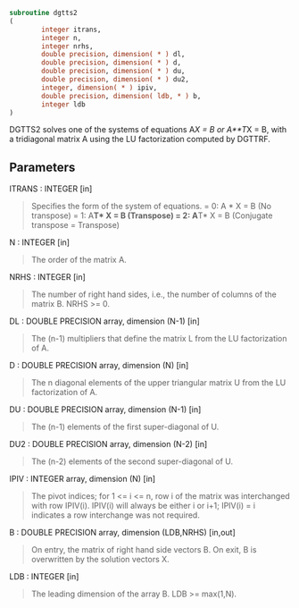 ```fortran
subroutine dgtts2
(
        integer itrans,
        integer n,
        integer nrhs,
        double precision, dimension( * ) dl,
        double precision, dimension( * ) d,
        double precision, dimension( * ) du,
        double precision, dimension( * ) du2,
        integer, dimension( * ) ipiv,
        double precision, dimension( ldb, * ) b,
        integer ldb
)
```

DGTTS2 solves one of the systems of equations
A*X = B  or  A**T*X = B,
with a tridiagonal matrix A using the LU factorization computed
by DGTTRF.

## Parameters
ITRANS : INTEGER [in]
> Specifies the form of the system of equations.
> = 0:  A * X = B  (No transpose)
> = 1:  A**T* X = B  (Transpose)
> = 2:  A**T* X = B  (Conjugate transpose = Transpose)

N : INTEGER [in]
> The order of the matrix A.

NRHS : INTEGER [in]
> The number of right hand sides, i.e., the number of columns
> of the matrix B.  NRHS >= 0.

DL : DOUBLE PRECISION array, dimension (N-1) [in]
> The (n-1) multipliers that define the matrix L from the
> LU factorization of A.

D : DOUBLE PRECISION array, dimension (N) [in]
> The n diagonal elements of the upper triangular matrix U from
> the LU factorization of A.

DU : DOUBLE PRECISION array, dimension (N-1) [in]
> The (n-1) elements of the first super-diagonal of U.

DU2 : DOUBLE PRECISION array, dimension (N-2) [in]
> The (n-2) elements of the second super-diagonal of U.

IPIV : INTEGER array, dimension (N) [in]
> The pivot indices; for 1 <= i <= n, row i of the matrix was
> interchanged with row IPIV(i).  IPIV(i) will always be either
> i or i+1; IPIV(i) = i indicates a row interchange was not
> required.

B : DOUBLE PRECISION array, dimension (LDB,NRHS) [in,out]
> On entry, the matrix of right hand side vectors B.
> On exit, B is overwritten by the solution vectors X.

LDB : INTEGER [in]
> The leading dimension of the array B.  LDB >= max(1,N).
